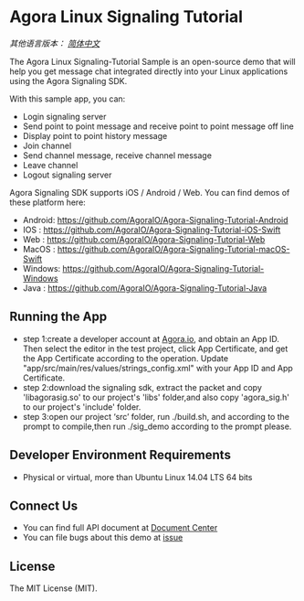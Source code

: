 # Agora Linux Signaling Tutorial

*其他语言版本： [简体中文](README_zh.md)*

The Agora Linux Signaling-Tutorial Sample is an open-source demo that will help you get message chat integrated directly into your Linux applications using the Agora Signaling SDK.

With this sample app, you can:

- Login signaling server
- Send point to point message and receive point to point message off line
- Display point to point history message
- Join channel
- Send channel message, receive channel message
- Leave channel
- Logout signaling server

Agora Signaling SDK supports iOS / Android / Web. You can find demos of these platform here:
- Android: https://github.com/AgoraIO/Agora-Signaling-Tutorial-Android
- IOS    : https://github.com/AgoraIO/Agora-Signaling-Tutorial-iOS-Swift
- Web    : https://github.com/AgoraIO/Agora-Signaling-Tutorial-Web
- MacOS  : https://github.com/AgoraIO/Agora-Signaling-Tutorial-macOS-Swift
- Windows: https://github.com/AgoraIO/Agora-Signaling-Tutorial-Windows
- Java   : https://github.com/AgoraIO/Agora-Signaling-Tutorial-Java

## Running the App
- step 1:create a developer account at [Agora.io](https://dashboard.agora.io/signin/), and obtain an App ID.
Then select the editor in the test project, click App Certificate, and get the App Certificate according to the operation.
Update "app/src/main/res/values/strings_config.xml" with your App ID and App Certificate.
- step 2:download the signaling sdk, extract the packet and copy 'libagorasig.so' to our project's 'libs' folder,and also copy 'agora_sig.h' to our project's 'include' folder.
- step 3:open our project ‘src’ folder, run ./build.sh, and according to the prompt to compile,then run ./sig_demo according to the prompt please.

## Developer Environment Requirements
- Physical or virtual, more than Ubuntu Linux 14.04 LTS 64 bits 


## Connect Us
- You can find full API document at [Document Center](https://docs.agora.io/en/)
- You can file bugs about this demo at [issue](https://github.com/AgoraIO/Agora-Signaling-Tutorial-Linux/issues)

## License
The MIT License (MIT).

